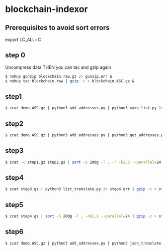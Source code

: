 # blockchain-indexor

## Prerequisites to avoid sort errors
export LC_ALL=C

## step 0
Uncompress data THEN you can tac and gzip again
```sh
$ nohup gunzip blockchain.raw.gz 2> gunzip.err &
$ nohup tac blockchain.raw | gzip -c > blockchain.ASC.gz &
```

## step1
```sh
$ zcat demo.ASC.gz | python3 add_addresses.py | python3 make_list.py 2> step1.err | gzip -c > step1.gz
```

## step2
```sh
$ zcat demo.ASC.gz | python3 add_addresses.py | python3 get_addresses.py 2> step2.err | sort -T. -S10g --parallel=24 -k1,1 -k2,2n | awk 'BEGIN{old="none";}{if ($1!=old) print $0; old=$1;}' | sort -T. -S10g --parallel=24 -nk2,2 | awk '{print "-",$1,NR-1;}' | gzip -c > step2.gz
```

## step3
```sh
$ zcat -c step1.gz step2.gz | sort -S 200g -T . -r -k2,3 --parallel=24 | cut -d" " -f1,3 | gzip -c > step3.gz
```

## step4
```sh
$ zcat step3.gz | python3 list_translate.py 2> step4.err | gzip -c > step4.gz
```

## step5
```sh
$ zcat step4.gz | sort -S 200g -T . -nk1,1 --parallel=24 | gzip -c > step5.gz
```

## step6
```sh
$ zcat demo.ASC.gz | python3 add_addresses.py | python3 json_translate.py 2> step6.err | gzip -c > step6.gz
```

